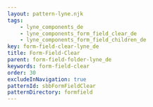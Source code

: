 ```yaml
---
layout: pattern-lyne.njk
tags: 
    - lyne_components_de
    - lyne_components_form_field_clear_de
    - lyne_components_form_field_children_de
key: form-field-clear-lyne_de
title: Form-Field-Clear
parent: form-field-folder-lyne_de
keywords: form-field-clear
order: 30
excludeInNavigation: true
patternId: sbbFormFieldClear
patternDirectory: formfield
---
```

